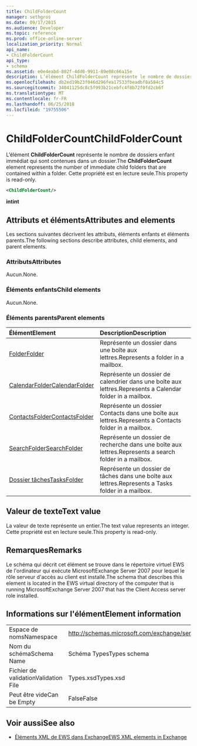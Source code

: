 ```yaml
---
title: ChildFolderCount
manager: sethgros
ms.date: 09/17/2015
ms.audience: Developer
ms.topic: reference
ms.prod: office-online-server
localization_priority: Normal
api_name:
- ChildFolderCount
api_type:
- schema
ms.assetid: e0e4eabd-802f-4dd0-9911-89e08c66a15e
description: L’élément ChildFolderCount représente le nombre de dossiers enfant immédiat qui sont contenues dans un dossier. Cette propriété est en lecture seule.
ms.openlocfilehash: db2ed19b23f046d296fea17533fbeadbf8a584c5
ms.sourcegitcommit: 34041125dc8c5f993b21cebfc4f8b72f0fd2cb6f
ms.translationtype: MT
ms.contentlocale: fr-FR
ms.lasthandoff: 06/25/2018
ms.locfileid: "19755506"
---
```

# <a name="childfoldercount"></a><span data-ttu-id="9f305-104">ChildFolderCount</span><span class="sxs-lookup"><span data-stu-id="9f305-104">ChildFolderCount</span></span>

<span data-ttu-id="9f305-105">L’élément **ChildFolderCount** représente le nombre de dossiers enfant immédiat qui sont contenues dans un dossier.</span><span class="sxs-lookup"><span data-stu-id="9f305-105">The **ChildFolderCount** element represents the number of immediate child folders that are contained within a folder.</span></span> <span data-ttu-id="9f305-106">Cette propriété est en lecture seule.</span><span class="sxs-lookup"><span data-stu-id="9f305-106">This property is read-only.</span></span> 
  
```xml
<ChildFolderCount/>
```

 <span data-ttu-id="9f305-107">**int**</span><span class="sxs-lookup"><span data-stu-id="9f305-107">**int**</span></span>
## <a name="attributes-and-elements"></a><span data-ttu-id="9f305-108">Attributs et éléments</span><span class="sxs-lookup"><span data-stu-id="9f305-108">Attributes and elements</span></span>

<span data-ttu-id="9f305-109">Les sections suivantes décrivent les attributs, éléments enfants et éléments parents.</span><span class="sxs-lookup"><span data-stu-id="9f305-109">The following sections describe attributes, child elements, and parent elements.</span></span>
  
### <a name="attributes"></a><span data-ttu-id="9f305-110">Attributs</span><span class="sxs-lookup"><span data-stu-id="9f305-110">Attributes</span></span>

<span data-ttu-id="9f305-111">Aucun.</span><span class="sxs-lookup"><span data-stu-id="9f305-111">None.</span></span>
  
### <a name="child-elements"></a><span data-ttu-id="9f305-112">Éléments enfants</span><span class="sxs-lookup"><span data-stu-id="9f305-112">Child elements</span></span>

<span data-ttu-id="9f305-113">Aucun.</span><span class="sxs-lookup"><span data-stu-id="9f305-113">None.</span></span>
  
### <a name="parent-elements"></a><span data-ttu-id="9f305-114">Éléments parents</span><span class="sxs-lookup"><span data-stu-id="9f305-114">Parent elements</span></span>

|<span data-ttu-id="9f305-115">**Élément**</span><span class="sxs-lookup"><span data-stu-id="9f305-115">**Element**</span></span>|<span data-ttu-id="9f305-116">**Description**</span><span class="sxs-lookup"><span data-stu-id="9f305-116">**Description**</span></span>|
|:-----|:-----|
|[<span data-ttu-id="9f305-117">Folder</span><span class="sxs-lookup"><span data-stu-id="9f305-117">Folder</span></span>](folder.md) <br/> |<span data-ttu-id="9f305-118">Représente un dossier dans une boîte aux lettres.</span><span class="sxs-lookup"><span data-stu-id="9f305-118">Represents a folder in a mailbox.</span></span>  <br/> |
|[<span data-ttu-id="9f305-119">CalendarFolder</span><span class="sxs-lookup"><span data-stu-id="9f305-119">CalendarFolder</span></span>](calendarfolder.md) <br/> |<span data-ttu-id="9f305-120">Représente un dossier de calendrier dans une boîte aux lettres.</span><span class="sxs-lookup"><span data-stu-id="9f305-120">Represents a Calendar folder in a mailbox.</span></span>  <br/> |
|[<span data-ttu-id="9f305-121">ContactsFolder</span><span class="sxs-lookup"><span data-stu-id="9f305-121">ContactsFolder</span></span>](contactsfolder.md) <br/> |<span data-ttu-id="9f305-122">Représente un dossier Contacts dans une boîte aux lettres.</span><span class="sxs-lookup"><span data-stu-id="9f305-122">Represents a Contacts folder in a mailbox.</span></span>  <br/> |
|[<span data-ttu-id="9f305-123">SearchFolder</span><span class="sxs-lookup"><span data-stu-id="9f305-123">SearchFolder</span></span>](searchfolder.md) <br/> |<span data-ttu-id="9f305-124">Représente un dossier de recherche dans une boîte aux lettres.</span><span class="sxs-lookup"><span data-stu-id="9f305-124">Represents a search folder in a mailbox.</span></span>  <br/> |
|[<span data-ttu-id="9f305-125">Dossier tâches</span><span class="sxs-lookup"><span data-stu-id="9f305-125">TasksFolder</span></span>](tasksfolder.md) <br/> |<span data-ttu-id="9f305-126">Représente un dossier de tâches dans une boîte aux lettres.</span><span class="sxs-lookup"><span data-stu-id="9f305-126">Represents a Tasks folder in a mailbox.</span></span>  <br/> |
   
## <a name="text-value"></a><span data-ttu-id="9f305-127">Valeur de texte</span><span class="sxs-lookup"><span data-stu-id="9f305-127">Text value</span></span>

<span data-ttu-id="9f305-128">La valeur de texte représente un entier.</span><span class="sxs-lookup"><span data-stu-id="9f305-128">The text value represents an integer.</span></span> <span data-ttu-id="9f305-129">Cette propriété est en lecture seule.</span><span class="sxs-lookup"><span data-stu-id="9f305-129">This property is read-only.</span></span>
  
## <a name="remarks"></a><span data-ttu-id="9f305-130">Remarques</span><span class="sxs-lookup"><span data-stu-id="9f305-130">Remarks</span></span>

<span data-ttu-id="9f305-131">Le schéma qui décrit cet élément se trouve dans le répertoire virtuel EWS de l'ordinateur qui exécute MicrosoftExchange Server 2007 pour lequel le rôle serveur d'accès au client est installé.</span><span class="sxs-lookup"><span data-stu-id="9f305-131">The schema that describes this element is located in the EWS virtual directory of the computer that is running MicrosoftExchange Server 2007 that has the Client Access server role installed.</span></span>
  
## <a name="element-information"></a><span data-ttu-id="9f305-132">Informations sur l'élément</span><span class="sxs-lookup"><span data-stu-id="9f305-132">Element information</span></span>

|||
|:-----|:-----|
|<span data-ttu-id="9f305-133">Espace de noms</span><span class="sxs-lookup"><span data-stu-id="9f305-133">Namespace</span></span>  <br/> |http://schemas.microsoft.com/exchange/services/2006/types  <br/> |
|<span data-ttu-id="9f305-134">Nom du schéma</span><span class="sxs-lookup"><span data-stu-id="9f305-134">Schema Name</span></span>  <br/> |<span data-ttu-id="9f305-135">Schéma Types</span><span class="sxs-lookup"><span data-stu-id="9f305-135">Types schema</span></span>  <br/> |
|<span data-ttu-id="9f305-136">Fichier de validation</span><span class="sxs-lookup"><span data-stu-id="9f305-136">Validation File</span></span>  <br/> |<span data-ttu-id="9f305-137">Types.xsd</span><span class="sxs-lookup"><span data-stu-id="9f305-137">Types.xsd</span></span>  <br/> |
|<span data-ttu-id="9f305-138">Peut être vide</span><span class="sxs-lookup"><span data-stu-id="9f305-138">Can be Empty</span></span>  <br/> |<span data-ttu-id="9f305-139">False</span><span class="sxs-lookup"><span data-stu-id="9f305-139">False</span></span>  <br/> |
   
## <a name="see-also"></a><span data-ttu-id="9f305-140">Voir aussi</span><span class="sxs-lookup"><span data-stu-id="9f305-140">See also</span></span>



- [<span data-ttu-id="9f305-141">Éléments XML de EWS dans Exchange</span><span class="sxs-lookup"><span data-stu-id="9f305-141">EWS XML elements in Exchange</span></span>](ews-xml-elements-in-exchange.md)

